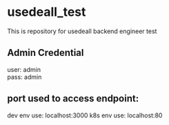 # usedeall_test
This is repository for usedeall backend engineer test

## Admin Credential
user: admin<br>
pass: admin

## port used to access endpoint:
dev env use: localhost:3000
k8s env use: localhost:80
